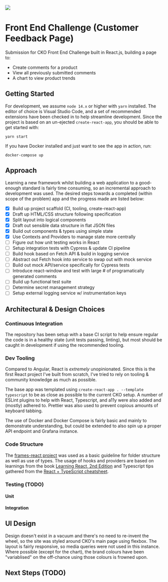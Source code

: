![](https://github.com/akz08/cko-fec/workflows/CI/badge.svg)

# Front End Challenge (Customer Feedback Page)

Submission for CKO Front End Challenge built in React.js, building a page to:

- Create comments for a product
- View all previously submitted comments
- A chart to view product trends

## Getting Started

For development, we assume `node 14.x` or higher with `yarn` installed. The editor of choice is Visual Studio Code, and a set of recommended extensions have been checked in to help streamline development. Since the project is based on an un-ejected `create-react-app`, you should be able to get started with:

`yarn start`

If you have Docker installed and just want to see the app in action, run:

`docker-compose up`

## Approach

Learning a new framework whilst building a web application to a good-enough standard is fairly time consuming, so an incremental approach to development was used. The desired steps towards a completed (within scope of the problem) app and the progress made are listed below:

- [x] Build up project scaffold (CI, tooling, create-react-app)
- [x] Draft up HTML/CSS structure following specification
- [x] Split layout into logical components
- [x] Draft out sensible data structure in flat JSON files
- [x] Build out components & types using simple state
- [x] Use Contexts and Providers to manage state more centrally
- [ ] Figure out how unit testing works in React
- [ ] Setup integration tests with Cypress & update CI pipeline
- [ ] Build hook based on Fetch API & build in logging service
- [ ] Abstract out Fetch hook into service to swap out with mock service
- [ ] Build out mock API/service specifically for Cypress tests
- [ ] Introduce react-window and test with large # of programatically generated comments
- [ ] Build up functional test suite
- [ ] Determine secret management strategy
- [ ] Setup external logging service w/ instrumentation keys

## Architectural & Design Choices

### Continuous Integration

The repository has been setup with a base CI script to help ensure regular the code is in a healthy state (unit tests passing, linting), but most should be caught in development if using the recommended tooling.

### Dev Tooling

Compared to Angular, React is _extremely_ unopinionated. Since this is the first React project I've built from scratch, I've tried to rely on tooling & community knowledge as much as possible.

The base app was templated using `create-react-app . --template typescript` to be as close as possible to the current CKO setup. A number of ESLint plugins to help with React, Typescript, and a11y were also added and (mostly) adhered to. Prettier was also used to prevent copious amounts of keyboard tabbing.

The use of Docker and Docker Compose is fairly basic and mainly to demonstrate understanding, but could be extended to also spin up a proper API endpoint and Grafana instance.

### Code Structure

The [frames-react project](https://github.com/checkout/frames-react) was used as a basic guideline for folder structure as well as use of types. The usage of hooks and providers are based on learnings from the book [Learning React, 2nd Edition](https://github.com/MoonHighway/learning-react) and Typescript tips gathered from the [React + TypeScript cheatsheet](https://github.com/typescript-cheatsheets/react).

### Testing (TODO)

#### Unit

#### Integration

## UI Design

Design doesn't exist in a vacuum and there's no need to re-invent the wheel, so the site was styled around CKO's main page using flexbox. The layout is fairly responsive, so media queries were not used in this instance. Where possible (except for the chart), the brand colours have been "variablised" on the off-chance using those colours is frowned upon.

## Next Steps (TODO)
